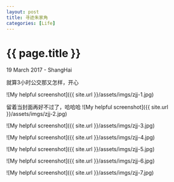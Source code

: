 ```yaml
---
layout: post
title: 寻迹朱家角
categories: [Life]
---
```


{{ page.title }}
================

<p class="meta">19 March 2017 - ShangHai</p>

就算3小时公交那又怎样，开心   

![My helpful screenshot]({{ site.url }}/assets/imgs/zjj-1.jpg)

留着当封面再好不过了，哈哈哈
![My helpful screenshot]({{ site.url }}/assets/imgs/zjj-2.jpg)

![My helpful screenshot]({{ site.url }}/assets/imgs/zjj-3.jpg)

![My helpful screenshot]({{ site.url }}/assets/imgs/zjj-4.jpg)

![My helpful screenshot]({{ site.url }}/assets/imgs/zjj-5.jpg)

![My helpful screenshot]({{ site.url }}/assets/imgs/zjj-6.jpg)

![My helpful screenshot]({{ site.url }}/assets/imgs/zjj-7.jpg)




<div class="ds-thread" data-thread-key="{{ site.url }}/_posts/2017-03-19-寻迹朱家角.md" data-title="{{ page.title }}" data-url="http://field-li.github.io/tech/2017/03/19/寻迹朱家角.html"></div>

<!-- 多说公共JS代码 start (一个网页只需插入一次) -->
<script type="text/javascript">
var duoshuoQuery = {short_name:"floryli"};
	(function() {
		var ds = document.createElement('script');
		ds.type = 'text/javascript';ds.async = true;
		ds.src = (document.location.protocol == 'https:' ? 'https:' : 'http:') + '//static.duoshuo.com/embed.js';
		ds.charset = 'UTF-8';
		(document.getElementsByTagName('head')[0] 
		 || document.getElementsByTagName('body')[0]).appendChild(ds);
	})();
</script>
<!-- 多说公共JS代码 end -->

